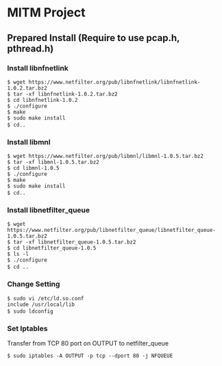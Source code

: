# MITM Project

## Prepared Install (Require to use pcap.h, pthread.h)
### Install libnfnetlink
<pre>
<code>$ wget https://www.netfilter.org/pub/libnfnetlink/libnfnetlink-1.0.2.tar.bz2  
$ tar -xf libnfnetlink-1.0.2.tar.bz2  
$ cd libnfnetlink-1.0.2  
$ ./configure  
$ make  
$ sudo make install  
$ cd..</code>   
</pre>

### Install libmnl
<pre>
<code>$ wget https://www.netfilter.org/pub/libmnl/libmnl-1.0.5.tar.bz2  
$ tar -xf libmnl-1.0.5.tar.bz2  
$ cd libmnl-1.0.5  
$ ./configure  
$ make  
$ sudo make install  
$ cd..</code>  
</pre>

### Install libnetfilter_queue
<pre>
<code>$ wget https://www.netfilter.org/pub/libnetfilter_queue/libnetfilter_queue-1.0.5.tar.bz2  
$ tar -xf libnetfilter_queue-1.0.5.tar.bz2  
$ cd libnetfilter_queue-1.0.5  
$ ls -l  
$ ./configure  
$ cd ..</code>  
</pre>

### Change Setting
<pre>
<code>$ sudo vi /etc/ld.so.conf  
include /usr/local/lib  
$ sudo ldconfig</code>  
</pre>

### Set Iptables
Transfer from TCP 80 port on OUTPUT to netfilter_queue
<pre>
<code>$ sudo iptables -A OUTPUT -p tcp --dport 80 -j NFQUEUE</code>
</pre>
